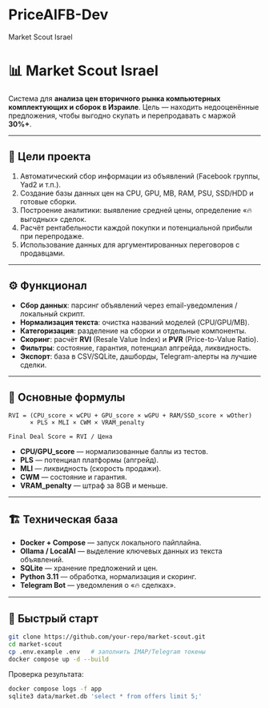 # PriceAIFB-Dev
Market Scout Israel

# 📊 Market Scout Israel

Система для **анализа цен вторичного рынка компьютерных комплектующих и сборок в Израиле**.
Цель — находить недооценённые предложения, чтобы выгодно скупать и перепродавать с маржой **30%+**.

---

## 🎯 Цели проекта

1. Автоматический сбор информации из объявлений (Facebook группы, Yad2 и т.п.).
2. Создание базы данных цен на CPU, GPU, MB, RAM, PSU, SSD/HDD и готовые сборки.
3. Построение аналитики: выявление средней цены, определение «🔥 выгодных» сделок.
4. Расчёт рентабельности каждой покупки и потенциальной прибыли при перепродаже.
5. Использование данных для аргументированных переговоров с продавцами.

---

## ⚙️ Функционал

* **Сбор данных**: парсинг объявлений через email-уведомления / локальный скрипт.
* **Нормализация текста**: очистка названий моделей (CPU/GPU/MB).
* **Категоризация**: разделение на сборки и отдельные компоненты.
* **Скоринг**: расчёт **RVI** (Resale Value Index) и **PVR** (Price-to-Value Ratio).
* **Фильтры**: состояние, гарантия, потенциал апгрейда, ликвидность.
* **Экспорт**: база в CSV/SQLite, дашборды, Telegram-алерты на лучшие сделки.

---

## 🧮 Основные формулы

```
RVI = (CPU_score × wCPU + GPU_score × wGPU + RAM/SSD_score × wOther)
      × PLS × MLI × CWM × VRAM_penalty

Final Deal Score = RVI / Цена
```

* **CPU/GPU\_score** — нормализованные баллы из тестов.
* **PLS** — потенциал платформы (апгрейд).
* **MLI** — ликвидность (скорость продажи).
* **CWM** — состояние и гарантия.
* **VRAM\_penalty** — штраф за 8GB и меньше.

---

## 🏗️ Техническая база

* **Docker + Compose** — запуск локального пайплайна.
* **Ollama / LocalAI** — выделение ключевых данных из текста объявлений.
* **SQLite** — хранение предложений и цен.
* **Python 3.11** — обработка, нормализация и скоринг.
* **Telegram Bot** — уведомления о «🔥 сделках».

---

## 🚀 Быстрый старт

```bash
git clone https://github.com/your-repo/market-scout.git
cd market-scout
cp .env.example .env   # заполнить IMAP/Telegram токены
docker compose up -d --build
```

Проверка результата:

```bash
docker compose logs -f app
sqlite3 data/market.db 'select * from offers limit 5;'
```

